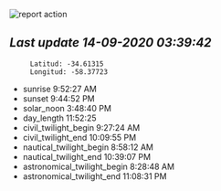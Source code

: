 ![report action](https://github.com/matiasz8/actions-for-reports/workflows/report%20action/badge.svg?branch=develop) 


## *****Last update 14-09-2020 03:39:42*****



		 Latitud: -34.61315
		 Longitud: -58.37723

 - sunrise 	 9:52:27 AM
 - sunset 	 9:44:52 PM
 - solar_noon 	 3:48:40 PM
 - day_length 	 11:52:25
 - civil_twilight_begin 	 9:27:24 AM
 - civil_twilight_end 	 10:09:55 PM
 - nautical_twilight_begin 	 8:58:12 AM
 - nautical_twilight_end 	 10:39:07 PM
 - astronomical_twilight_begin 	 8:28:48 AM
 - astronomical_twilight_end 	 11:08:31 PM
